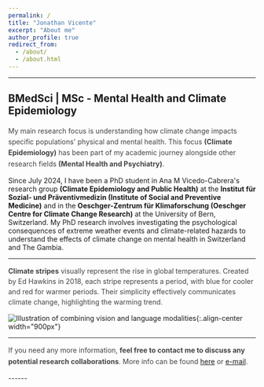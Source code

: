 ```yaml
---
permalink: /
title: "Jonathan Vicente"
excerpt: "About me"
author_profile: true
redirect_from: 
  - /about/
  - /about.html
---
```

<!-- SEO Meta Tags -->
<meta name="description" content="Jonathan Vicente – PhD student in Climate Epidemiology and Public Health at the University of Bern and Oeschger Centre for Climate Change Research. Research on climate change, mental health, and psychiatry.">
<meta name="keywords" content="Jonathan Vicente, climate epidemiology, climate change, mental health, psychiatry, University of Bern, Oeschger Centre, public health, epidemiology">
<meta name="author" content="Jonathan Vicente">

<!-- Open Graph tags -->
<meta property="og:title" content="Jonathan Vicente – Climate & Mental Health Research" />
<meta property="og:description" content="PhD student in Climate Epidemiology and Public Health at the University of Bern. Research on climate change, extreme weather, and mental health." />
<meta property="og:type" content="profile" />
<meta property="og:url" content="https://jonvicente.github.io/" />
<meta property="og:image" content="https://jonvicente.github.io/images/warming_stripes.gif" />

<!-- Twitter Card tags -->
<meta name="twitter:card" content="summary_large_image" />
<meta name="twitter:title" content="Jonathan Vicente – Climate & Mental Health Research" />
<meta name="twitter:description" content="PhD student in Climate Epidemiology at the University of Bern. Research on climate change, mental health, and psychiatry." />
<meta name="twitter:image" content="https://jonvicente.github.io/images/warming_stripes.gif" />

---
BMedSci | MSc - Mental Health and Climate Epidemiology
---


<p style="font-size:14px; line-height:1.6; color:#444;">
My main research focus is understanding how climate change impacts specific populations' physical and mental health. This focus <strong>(Climate Epidemiology)</strong> has been part of my academic journey alongside other research fields <strong>(Mental Health and Psychiatry)</strong>.

Since July 2024, I have been a PhD student in Ana M Vicedo-Cabrera's research group <strong>(Climate Epidemiology and Public Health)</strong> at the <strong>Institut für Sozial- und Präventivmedizin (Institute of Social and Preventive Medicine)</strong> and in the <strong>Oeschger-Zentrum für Klimaforschung (Oeschger Centre for Climate Change Research)</strong> at the University of Bern, Switzerland. My PhD research involves investigating the psychological consequences of extreme weather events and climate-related hazards to understand the effects of climate change on mental health in Switzerland and The Gambia.
</p>

------

<p style="font-size:14px; line-height:1.5; color:#444;">
<strong>Climate stripes</strong> visually represent the rise in global temperatures. Created by Ed Hawkins in 2018, each stripe represents a period, with blue for cooler and red for warmer periods. Their simplicity effectively communicates climate change, highlighting the warming trend.
</p>


![Illustration of combining vision and language modalities](/images/warming_stripes.gif){:.align-center width="900px"}

------
<p style="font-size:14px; line-height:1.6; color:#444;">
If you need any more information, <strong>feel free to contact me to discuss any potential research collaborations</strong>. More info can be found <a href="https://jonvicente.github.io/files/CV_Jonathan_Vicente_en.pdf" target="_blank" rel="noopener">here</a> or <a href="mailto:jonathanvice@gmail.com">e-mail</a>.
</p>
------
